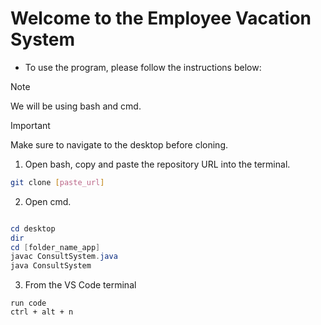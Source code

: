 # Welcome to the Employee Vacation System

* To use the program, please follow the instructions below:

>[!Note]
> We will be using bash and cmd.

>[!Important]
>Make sure to navigate to the desktop before cloning.

1. Open bash, copy and paste the repository URL into the terminal.

```bash
git clone [paste_url]
```

2. Open cmd.

```powershell

cd desktop
dir
cd [folder_name_app]
javac ConsultSystem.java
java ConsultSystem
```

3. From the VS Code terminal

```
run code
ctrl + alt + n
```